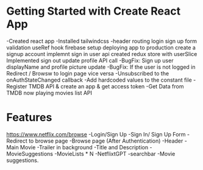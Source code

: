 # Getting Started with Create React App
-Created react app
-Installed tailwindcss
-header
routing
login
sign up
form validation
useRef hook
firebase setup
deploying app to production
create a signup account
implemnt sign in user api
created redux store with userSlice
Implemented sign out
update profile API call
-BugFix: Sign up user displayName and profile picture update
-BugFix: If the user is not logged in Redirect / Browsw to login page vice versa
-Unsubscribed to the onAuthStateChanged callback
-Add hardcoded values to the constant file
-Register TMDB API & create an app & get access token
-Get Data from TMDB now playing movies list API




# Features
https://www.netflix.com/browse
 -Login/Sign Up
  -Sign In/ Sign Up Form
  -Redirect to browse page
 -Browse page (After Authentication)
  -Header
  -Main Movie
    -Trailer in background
    -Title and Description
    -MovieSuggestions
        -MovieLists * N
 -NetflixtGPT
    -searchbar
    -Movie suggestions.

